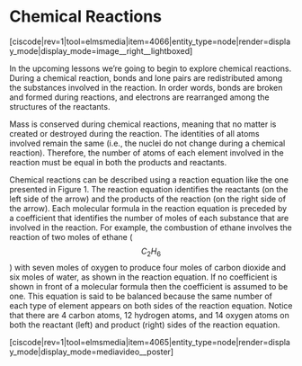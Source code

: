 


# Chemical Reactions

[ciscode|rev=1|tool=elmsmedia|item=4066|entity_type=node|render=display_mode|display_mode=image__right__lightboxed]

In the upcoming lessons we’re going to begin to explore chemical reactions. During a chemical reaction, bonds and lone pairs are redistributed among the substances involved in the reaction. In order words, bonds are broken and formed during reactions, and electrons are rearranged among the structures of the reactants. 

Mass is conserved during chemical reactions, meaning that no matter is created or destroyed during the reaction. The identities of all atoms involved remain the same (i.e., the nuclei do not change during a chemical reaction). Therefore, the number of atoms of each element involved in the reaction must be equal in both the products and reactants.  

Chemical reactions can be described using a reaction equation like the one presented in Figure 1. The reaction equation identifies the reactants (on the left side of the arrow) and the products of the reaction (on the right side of the arrow). Each molecular formula in the reaction equation is preceded by a coefficient that identifies the number of moles of each substance that are involved in the reaction. For example, the combustion of ethane involves the reaction of two moles of ethane ($$C_2H_6$$) with seven moles of oxygen to produce four moles of carbon dioxide and six moles of water, as shown in the reaction equation. If no coefficient is shown in front of a molecular formula then the coefficient is assumed to be one. This equation is said to be balanced because the same number of each type of element appears on both sides of the reaction equation. Notice that there are 4 carbon atoms, 12 hydrogen atoms, and 14 oxygen atoms on both the reactant (left) and product (right) sides of the reaction equation. 

<media-video>[ciscode|rev=1|tool=elmsmedia|item=4065|entity_type=node|render=display_mode|display_mode=mediavideo__poster]</media-video>

<houck-math> </houck-math>
